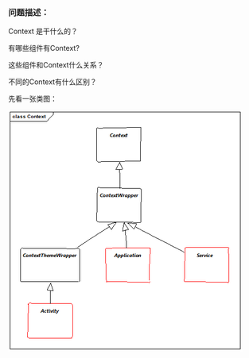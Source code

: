 ### 问题描述：

Context 是干什么的？

有哪些组件有Context? 

这些组件和Context什么关系？ 

不同的Context有什么区别？



先看一张类图：



![Context继承关系](image/Context继承关系.png)







